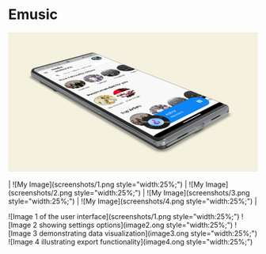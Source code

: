 # Emusic

![My Image](screenshots/main.png)

| ![My Image](screenshots/1.png style="width:25%;") | ![My Image](screenshots/2.png style="width:25%;") | ![My Image](screenshots/3.png style="width:25%;") | ![My Image](screenshots/4.png style="width:25%;") |

![Image 1 of the user interface](screenshots/1.png style="width:25%;") ![Image 2 showing settings options](image2.ong style="width:25%;") ![Image 3 demonstrating data visualization](image3.ong style="width:25%;") ![Image 4 illustrating export functionality](image4.ong style="width:25%;")
